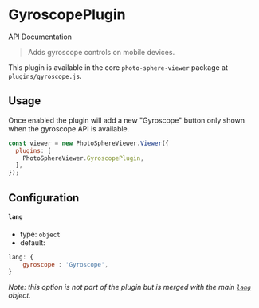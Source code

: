 # GyroscopePlugin

<md-button class="md-raised md-primary" href="https://photo-sphere-viewer.js.org/api/PSV.plugins.GyroscopePlugin.html">API Documentation</md-button>

> Adds gyroscope controls on mobile devices.

This plugin is available in the core `photo-sphere-viewer` package at `plugins/gyroscope.js`.


## Usage

Once enabled the plugin will add a new "Gyroscope" button only shown when the gyroscope API is available.

```js
const viewer = new PhotoSphereViewer.Viewer({
  plugins: [
    PhotoSphereViewer.GyroscopePlugin,
  ],
});
```


## Configuration

#### `lang`
- type: `object`
- default:
```js
lang: {
    gyroscope : 'Gyroscope',
}
```

_Note: this option is not part of the plugin but is merged with the main [`lang`](../guide/config#lang) object._
